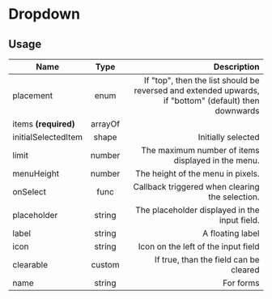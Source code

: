 <!-- 
This is an auto-generated markdown. 
You can change it in "src/organisms/Dropdown.jsx" and run build:docs to update this file.
-->
# Dropdown

## Usage
| Name        | Type           | Description  |
| ----------- |:--------------:| ------------:|
|placement|enum|If "top", then the list should be reversed and extended upwards, if "bottom" (default) then downwards
|items **(required)**|arrayOf|
|initialSelectedItem|shape|Initially selected
|limit|number|The maximum number of items displayed in the menu.
|menuHeight|number|The height of the menu in pixels.
|onSelect|func|Callback triggered when clearing the selection.
|placeholder|string|The placeholder displayed in the input field.
|label|string|A floating label
|icon|string|Icon on the left of the input field
|clearable|custom|If true, than the field can be cleared
|name|string|For forms
